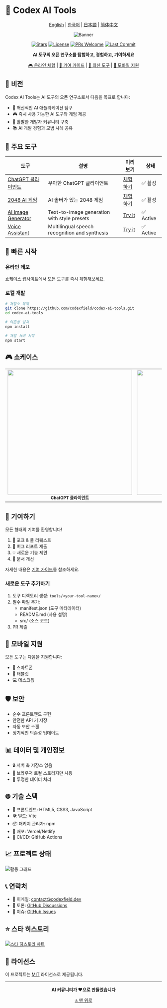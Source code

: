 # 🚀 Codex AI Tools

<div align="center">

[English](README.md) | [한국어](README.ko.md) | [日本語](README.ja.md) | [简体中文](README.zh-CN.md)

![Banner](https://via.placeholder.com/800x200/10a37f/ffffff?text=Codex+AI+Tools)

[![Stars](https://img.shields.io/github/stars/codexfield/codex-ai-tools?style=social)](https://github.com/codexfield/codex-ai-tools/stargazers)
[![License](https://img.shields.io/badge/license-MIT-blue.svg)](LICENSE)
[![PRs Welcome](https://img.shields.io/badge/PRs-welcome-brightgreen.svg)](CONTRIBUTING.md)
[![Last Commit](https://img.shields.io/github/last-commit/codexfield/codex-ai-tools)](https://github.com/codexfield/codex-ai-tools/commits/main)

**AI 도구의 오픈 연구소를 탐험하고, 경험하고, 기여하세요**

[🎮 온라인 체험](https://codex-ai-tools.vercel.app) | [📖 기여 가이드](CONTRIBUTING.md) | [🌟 최신 도구](#featured-tools) | [📱 모바일 지원](#mobile-support)

</div>

## 🎯 비전

Codex AI Tools는 AI 도구의 오픈 연구소로서 다음을 목표로 합니다:

- 🔬 혁신적인 AI 애플리케이션 탐구
- 🎮 즉시 사용 가능한 AI 도구와 게임 제공
- 🤝 활발한 개발자 커뮤니티 구축
- 📚 AI 개발 경험과 모범 사례 공유

## 🌟 주요 도구

| 도구 | 설명 | 미리보기 | 상태 |
|------|------|----------|------|
| [ChatGPT 클라이언트](tools/chat-gpt) | 우아한 ChatGPT 클라이언트 | [체험하기](https://codex-ai-tools.vercel.app/chat-gpt) | ✅ 활성 |
| [2048 AI 게임](tools/game-2048) | AI 솔버가 있는 2048 게임 | [체험하기](https://codex-ai-tools.vercel.app/game-2048) | ✅ 활성 |
| [AI Image Generator](tools/image-generator) | Text-to-image generation with style presets | [Try it](https://codex-ai-tools.vercel.app/image-generator) | ✅ Active |
| [Voice Assistant](tools/voice-assistant) | Multilingual speech recognition and synthesis | [Try it](https://codex-ai-tools.vercel.app/voice-assistant) | ✅ Active |

## 🚀 빠른 시작

### 온라인 데모

[쇼케이스 웹사이트](https://codex-ai-tools.vercel.app)에서 모든 도구를 즉시 체험해보세요.

### 로컬 개발

```bash
# 저장소 복제
git clone https://github.com/codexfield/codex-ai-tools.git
cd codex-ai-tools

# 의존성 설치
npm install

# 개발 서버 시작
npm start
```

## 🎮 쇼케이스

<div align="center">
<table>
<tr>
<td align="center">
    <img src="docs/images/chat-preview.png" width="400px"/><br />
    <sub><b>ChatGPT 클라이언트</b></sub>
</td>
<td align="center">
    <img src="docs/images/2048-preview.png" width="400px"/><br />
    <sub><b>2048 AI 게임</b></sub>
</td>
</tr>
</table>
</div>

## 🤝 기여하기

모든 형태의 기여를 환영합니다!

1. 🔄 포크 & 풀 리퀘스트
2. 🐛 버그 리포트 제출
3. 💡 새로운 기능 제안
4. 📖 문서 개선

자세한 내용은 [기여 가이드](CONTRIBUTING.md)를 참조하세요.

### 새로운 도구 추가하기

1. 도구 디렉토리 생성: `tools/<your-tool-name>/`
2. 필수 파일 추가:
   - manifest.json (도구 메타데이터)
   - README.md (사용 설명)
   - src/ (소스 코드)
3. PR 제출

## 📱 모바일 지원

모든 도구는 다음을 지원합니다:
- 📱 스마트폰
- 📱 태블릿
- 💻 데스크톱

## 🛡️ 보안

- 순수 프론트엔드 구현
- 안전한 API 키 저장
- 자동 보안 스캔
- 정기적인 의존성 업데이트

## 📊 데이터 및 개인정보

- 🔒 서버 측 저장소 없음
- 💾 브라우저 로컬 스토리지만 사용
- 🤝 투명한 데이터 처리

## 🌐 기술 스택

- 🎨 프론트엔드: HTML5, CSS3, JavaScript
- 🛠️ 빌드: Vite
- 📦 패키지 관리자: npm
- 🚀 배포: Vercel/Netlify
- 🔄 CI/CD: GitHub Actions

## 📈 프로젝트 상태

![활동 그래프](https://activity-graph.herokuapp.com/graph?username=codexfield&theme=minimal)

## 📞 연락처

- 📧 이메일: [contact@codexfield.dev](mailto:contact@codexfield.dev)
- 💬 토론: [GitHub Discussions](https://github.com/codexfield/codex-ai-tools/discussions)
- 🐛 이슈: [GitHub Issues](https://github.com/codexfield/codex-ai-tools/issues)

## ⭐ 스타 히스토리

[![스타 히스토리 차트](https://api.star-history.com/svg?repos=codexfield/codex-ai-tools&type=Date)](https://star-history.com/#codexfield/codex-ai-tools&Date)

## 📜 라이선스

이 프로젝트는 [MIT](LICENSE) 라이선스로 제공됩니다.

---

<div align="center">

**AI 커뮤니티가 ❤️으로 만들었습니다**

[🔝 맨 위로](#-codex-ai-tools)

</div>